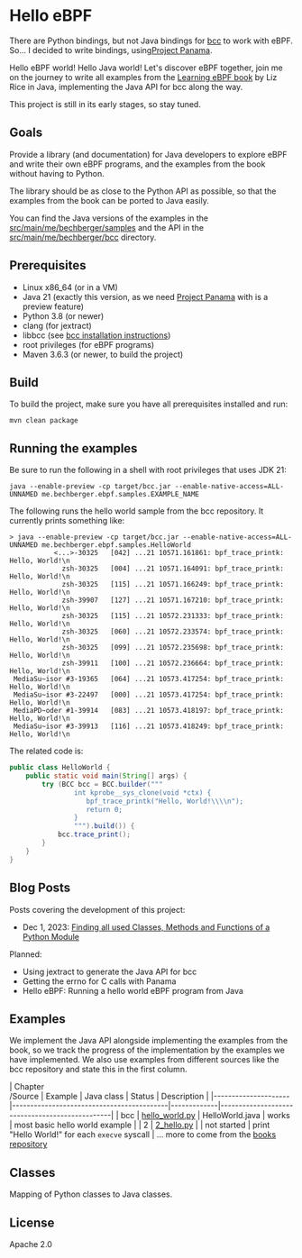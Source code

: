 Hello eBPF
==========

There are Python bindings, but not Java bindings for 
[bcc](https://github.com/isovalent/bcc) to work with eBPF.
So... I decided to write bindings, using[Project Panama](https://openjdk.org/projects/panama/).

Hello eBPF world! Hello Java world! Let's discover eBPF together, join me on the journey to write
all examples from the [Learning eBPF book](https://learning.oreilly.com/library/view/learning-ebpf/9781492050177/) by Liz Rice in Java, implementing the Java API for bcc along the way.

This project is still in its early stages, so stay tuned.

Goals
-----
Provide a library (and documentation) for Java developers to explore eBPF and
write their own eBPF programs, and the examples from the book without having to Python.

The library should be as close to the Python API as possible, so that the examples from the book
can be ported to Java easily.

You can find the Java versions of the examples in the [src/main/me/bechberger/samples](src/main/me/bechberger/samples) 
and the API in the [src/main/me/bechberger/bcc](src/main/me/bechberger/bcc) directory.

Prerequisites
-------------
- Linux x86_64 (or in a VM)
- Java 21 (exactly this version, as we need [Project Panama](https://openjdk.org/projects/panama/) with is a preview feature)
- Python 3.8 (or newer)
- clang (for jextract)
- libbcc (see [bcc installation instructions](https://github.com/iovisor/bcc/blob/master/INSTALL.md))
- root privileges (for eBPF programs)
- Maven 3.6.3 (or newer, to build the project)

Build
-----
To build the project, make sure you have all prerequisites installed and run:
```shell
mvn clean package
```

Running the examples
--------------------
Be sure to run the following in a shell with root privileges that uses JDK 21:
```shell
java --enable-preview -cp target/bcc.jar --enable-native-access=ALL-UNNAMED me.bechberger.ebpf.samples.EXAMPLE_NAME
```

The following runs the hello world sample from the bcc repository. It currently prints something like:
```
> java --enable-preview -cp target/bcc.jar --enable-native-access=ALL-UNNAMED me.bechberger.ebpf.samples.HelloWorld
           <...>-30325   [042] ...21 10571.161861: bpf_trace_printk: Hello, World!\n
             zsh-30325   [004] ...21 10571.164091: bpf_trace_printk: Hello, World!\n
             zsh-30325   [115] ...21 10571.166249: bpf_trace_printk: Hello, World!\n
             zsh-39907   [127] ...21 10571.167210: bpf_trace_printk: Hello, World!\n
             zsh-30325   [115] ...21 10572.231333: bpf_trace_printk: Hello, World!\n
             zsh-30325   [060] ...21 10572.233574: bpf_trace_printk: Hello, World!\n
             zsh-30325   [099] ...21 10572.235698: bpf_trace_printk: Hello, World!\n
             zsh-39911   [100] ...21 10572.236664: bpf_trace_printk: Hello, World!\n
 MediaSu~isor #3-19365   [064] ...21 10573.417254: bpf_trace_printk: Hello, World!\n
 MediaSu~isor #3-22497   [000] ...21 10573.417254: bpf_trace_printk: Hello, World!\n
 MediaPD~oder #1-39914   [083] ...21 10573.418197: bpf_trace_printk: Hello, World!\n
 MediaSu~isor #3-39913   [116] ...21 10573.418249: bpf_trace_printk: Hello, World!\n
```

The related code is:
```java
public class HelloWorld {
    public static void main(String[] args) {
        try (BCC bcc = BCC.builder("""
                int kprobe__sys_clone(void *ctx) {
                   bpf_trace_printk("Hello, World!\\\\n");
                   return 0;
                }
                """).build()) {
            bcc.trace_print();
        }
    }
}
```


Blog Posts
----------
Posts covering the development of this project:
- Dec 1, 2023: [Finding all used Classes, Methods and Functions of a Python Module](https://mostlynerdless.de/blog/2023/12/01/finding-all-used-classes-methods-and-functions-of-a-python-module/)

Planned:
- Using jextract to generate the Java API for bcc
- Getting the errno for C calls with Panama
- Hello eBPF: Running a hello world eBPF program from Java

Examples
--------

We implement the Java API alongside implementing the examples from the book, so we track the progress
of the implementation by the examples we have implemented. We also use examples from different sources
like the bcc repository and state this in the first column.

| Chapter<br/>/Source | Example                | Java class      | Status      | Description |
|---------------------|-------------------------------------------|-------------|------------------------------------------------|
| bcc                 | [hello_world.py](pysamples/hello_world.py) | HelloWorld.java | works       | most basic hello world example                 |
| 2                   | [2_hello.py](pysamples/2_hello.py) | | not started | print "Hello World!" for each `execve` syscall |
... more to come from the [books repository](https://github.com/lizrice/learning-ebpf/tree/main)


Classes
-------
Mapping of Python classes to Java classes.

License
-------
Apache 2.0